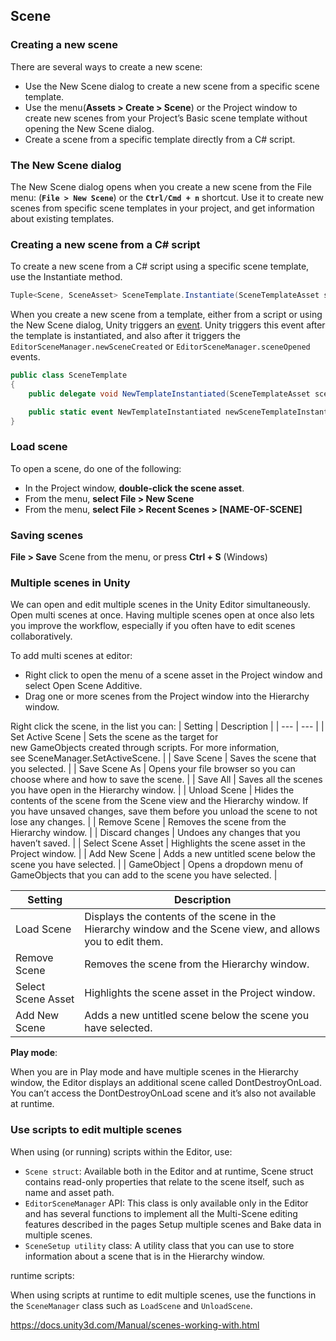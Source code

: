 ## Scene

### Creating a new scene
There are several ways to create a new scene:

- Use the New Scene dialog to create a new scene from a specific scene template.
- Use the menu(**Assets > Create > Scene**)  or the Project window to create new scenes from your Project’s Basic scene template without opening the New Scene dialog.
- Create a scene from a specific template directly from a C# script.


### The New Scene dialog
The New Scene dialog opens when you create a new scene from the File menu: (**`File > New Scene`**) or the **`Ctrl/Cmd + n`** shortcut. Use it to create new scenes from specific scene templates in your project, and get information about existing templates.


### Creating a new scene from a C# script

To create a new scene from a C# script using a specific scene template, use the Instantiate method.

```cs
Tuple<Scene, SceneAsset> SceneTemplate.Instantiate(SceneTemplateAsset sceneTemplate, bool loadAdditively, string newSceneOutputPath = null);
```

When you create a new scene from a template, either from a script or using the New Scene dialog, Unity triggers an [event](./https://docs.unity3d.com/ScriptReference/SceneTemplate.SceneTemplateService.html). Unity triggers this event after the template is instantiated, and also after it triggers the `EditorSceneManager.newSceneCreated` or `EditorSceneManager.sceneOpened` events.

```cs
public class SceneTemplate
{
    public delegate void NewTemplateInstantiated(SceneTemplateAsset sceneTemplateAsset, Scene scene, SceneAsset sceneAsset, bool additiveLoad);

    public static event NewTemplateInstantiated newSceneTemplateInstantiated;
}
```

### Load scene
To open a scene, do one of the following:

- In the Project window, **double-click the scene asset**.
- From the menu, **select File > New Scene**
- From the menu, **select File > Recent Scenes > [NAME-OF-SCENE]**

### Saving scenes
**File > Save** Scene from the menu, or press **Ctrl + S** (Windows)

### Multiple scenes in Unity
We can open and edit multiple scenes in the Unity Editor simultaneously. Open multi scenes at once.
Having multiple scenes open at once also lets you improve the workflow, especially if you often have to edit scenes collaboratively.

To add multi scenes at editor: 

- Right click to open the menu of a scene asset in the Project window and select Open Scene Additive.
- Drag one or more scenes from the Project window into the Hierarchy window.

Right click the scene, in the list you can:
| Setting | Description |
| --- | --- |
| Set Active Scene | Sets the scene as the target for new GameObjects created through scripts. For more information, see SceneManager.SetActiveScene. |
| Save Scene | Saves the scene that you selected. |
| Save Scene As | Opens your file browser so you can choose where and how to save the scene. |
| Save All | Saves all the scenes you have open in the Hierarchy window. |
| Unload Scene | Hides the contents of the scene from the Scene view and the Hierarchy window. If you have unsaved changes, save them before you unload the scene to not lose any changes. |
| Remove Scene | Removes the scene from the Hierarchy window. |
| Discard changes | Undoes any changes that you haven’t saved. |
| Select Scene Asset | Highlights the scene asset in the Project window. |
| Add New Scene | Adds a new untitled scene below the scene you have selected. |
| GameObject | Opens a dropdown menu of GameObjects that you can add to the scene you have selected. |

| Setting | Description |
| --- | --- |
| Load Scene | Displays the contents of the scene in the Hierarchy window and the Scene view, and allows you to edit them. |
| Remove Scene | Removes the scene from the Hierarchy window. |
| Select Scene Asset | Highlights the scene asset in the Project window. |
| Add New Scene | Adds a new untitled scene below the scene you have selected. |

**Play mode**:

When you are in Play mode and have multiple scenes in the Hierarchy window, the Editor displays an additional scene called DontDestroyOnLoad. You can’t access the DontDestroyOnLoad scene and it’s also not available at runtime.

### Use scripts to edit multiple scenes

When using (or running) scripts within the Editor, use:

- `Scene struct`: Available both in the Editor and at runtime, Scene struct contains read-only properties that relate to the scene itself, such as name and asset path.
- `EditorSceneManager` API: This class is only available only in the Editor and has several functions to implement all the Multi-Scene editing features described in the pages Setup multiple scenes and Bake data in multiple scenes.
- `SceneSetup utility` class: A utility class that you can use to store information about a scene that is in the Hierarchy window.


runtime scripts:

When using scripts at runtime to edit multiple scenes, use the functions in the `SceneManager` class such as `LoadScene` and `UnloadScene`.



https://docs.unity3d.com/Manual/scenes-working-with.html

